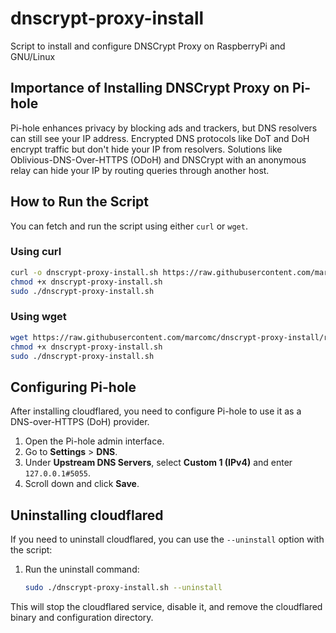 # dnscrypt-proxy-install

Script to install and configure DNSCrypt Proxy on RaspberryPi and GNU/Linux

## Importance of Installing DNSCrypt Proxy on Pi-hole

Pi-hole enhances privacy by blocking ads and trackers, but DNS resolvers can still see your IP address. Encrypted DNS protocols like DoT and DoH encrypt traffic but don't hide your IP from resolvers. Solutions like Oblivious-DNS-Over-HTTPS (ODoH) and DNSCrypt with an anonymous relay can hide your IP by routing queries through another host.

## How to Run the Script

You can fetch and run the script using either `curl` or `wget`.

### Using curl

```sh
curl -o dnscrypt-proxy-install.sh https://raw.githubusercontent.com/marcomc/dnscrypt-proxy-install/refs/heads/main/dnscrypt-proxy-install.sh
chmod +x dnscrypt-proxy-install.sh
sudo ./dnscrypt-proxy-install.sh
```

### Using wget

```sh
wget https://raw.githubusercontent.com/marcomc/dnscrypt-proxy-install/refs/heads/main/dnscrypt-proxy-install.sh
chmod +x dnscrypt-proxy-install.sh
sudo ./dnscrypt-proxy-install.sh
```

## Configuring Pi-hole

After installing cloudflared, you need to configure Pi-hole to use it as a DNS-over-HTTPS (DoH) provider.

1. Open the Pi-hole admin interface.
2. Go to **Settings** > **DNS**.
3. Under **Upstream DNS Servers**, select **Custom 1 (IPv4)** and enter `127.0.0.1#5055`.
4. Scroll down and click **Save**.

## Uninstalling cloudflared

If you need to uninstall cloudflared, you can use the `--uninstall` option with the script:

1. Run the uninstall command:

    ```sh
    sudo ./dnscrypt-proxy-install.sh --uninstall
    ```

This will stop the cloudflared service, disable it, and remove the cloudflared binary and configuration directory.